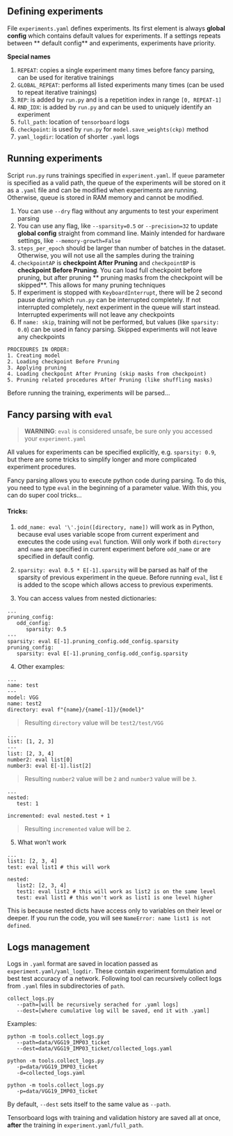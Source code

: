 ## Defining experiments

File `experiments.yaml` defines experiments. Its first element is always **global
config** which contains default values for experiments. If a settings repeats between **
default config** and experiments, experiments have priority.

**Special names**

1. `REPEAT`: copies a single experiment many times before fancy parsing, can be used for
   iterative trainings
2. `GLOBAL_REPEAT`: performs all listed experiments many times (can be used to repeat
   iterative trainings)
3. `REP`: is added by `run.py` and is a repetition index in range `[0, REPEAT-1]`
4. `RND_IDX`: is added by `run.py` and can be used to uniquely identify an experiment
5. `full_path`: location of `tensorboard` logs
6. `checkpoint`: is used by `run.py` for `model.save_weights(ckp)` method
7. `yaml_logdir`: location of shorter `.yaml` logs

## Running experiments

Script `run.py` runs trainings specified in `experiment.yaml`. If `queue` parameter is
specified as a valid path, the queue of the experiments will be stored on it as
a `.yaml` file and can be modified when experiments are running. Otherwise, queue is
stored in RAM memory and cannot be modified.

1. You can use `--dry` flag without any arguments to test your experiment parsing
2. You can use any flag, like `--sparsity=0.5` or `--precision=32` to update **global
   config** straight from command line. Mainly intended for hardware settings,
   like `--memory-growth=False`
3. `steps_per_epoch` should be larger than number of batches in the dataset. Otherwise,
   you will not use all the samples during the training
4. `checkpointAP` is **checkpoint After Pruning** and `checkpointBP` is **checkpoint
   Before Pruning**. You can load full checkpoint before pruning, but after pruning **
   pruning masks from the checkpoint will be skipped**. This allows for many pruning
   techniques
5. If experiment is stopped with `KeyboardInterrupt`, there will be 2 second pause
   during which `run.py` can be interrupted completely. If not interrupted completely,
   next experiment in the queue will start instead. Interrupted experiments will not
   leave any checkpoints
6. If `name: skip`, training will not be performed, but values (like `sparsity: 0.0`)
   can be used in fancy parsing. Skipped experiments will not leave any checkpoints

```
PROCEDURES IN ORDER:
1. Creating model
2. Loading checkpoint Before Pruning
3. Applying pruning
4. Loading checkpoint After Pruning (skip masks from checkpoint)
5. Pruning related procedures After Pruning (like shuffling masks)
```

Before running the training, experiments will be parsed...

## Fancy parsing with `eval`

> **WARNING**: `eval` is considered unsafe, be sure only you accessed your `experiment.yaml`

All values for experiments can be specified explicitly, e.g. `sparsity: 0.9`, but there
are some tricks to simplify longer and more complicated experiment procedures.

Fancy parsing allows you to execute python code during parsing. To do this, you need to
type `eval` in the beginning of a parameter value. With this, you can do super cool
tricks...

#### Tricks:

1. `odd_name: eval '\'.join([directory, name])` will work as in Python, because eval
   uses variable scope from current experiment and executes the code using `eval`
   function. Will only work if both `directory` and `name` are specified in current
   experiment before `odd_name` or are specified in default config.

2. `sparsity: eval 0.5 * E[-1].sparsity` will be parsed as half of the sparsity of
   previous experiment in the queue. Before running `eval`, list `E` is added to the
   scope which allows access to previous experiments.

3. You can access values from nested dictionaries:

```
...
pruning_config:
   odd_config:
      sparsity: 0.5
---
sparsity: eval E[-1].pruning_config.odd_config.sparsity
pruning_config:
   sparsity: eval E[-1].pruning_config.odd_config.sparsity
```

4. Other examples:

```
...
name: test
---
model: VGG
name: test2
directory: eval f"{name}/{name[-1]}/{model}"
```

> Resulting `directory` value will be `test2/test/VGG`

```
...
list: [1, 2, 3]
---
list: [2, 3, 4]
number2: eval list[0]
number3: eval E[-1].list[2]
```

> Resulting `number2` value will be `2` and `number3` value will be `3`.

```
...
nested:
   test: 1

incremented: eval nested.test + 1
```

> Resulting `incremented` value will be `2`.

5. What won't work

```
...
list1: [2, 3, 4]
test: eval list1 # this will work

nested:
   list2: [2, 3, 4]
   test1: eval list2 # this will work as list2 is on the same level
   test: eval list1 # this won't work as list1 is one level higher
```

This is because nested dicts have access only to variables on their level or deeper. If
you run the code, you will see `NameError: name list1 is not defined`.

## Logs management

Logs in `.yaml` format are saved in location passed as `experiment.yaml/yaml_logdir`.
These contain experiment formulation and best test accuracy of a network. Following tool
can recursively collect logs from `.yaml` files in subdirectories of `path`.

```
collect_logs.py 
   --path=[will be recursively serached for .yaml logs] 
   --dest=[where cumulative log will be saved, end it with .yaml]
```

Examples:

```
python -m tools.collect_logs.py 
   --path=data/VGG19_IMP03_ticket 
   --dest=data/VGG19_IMP03_ticket/collected_logs.yaml
```

```
python -m tools.collect_logs.py 
   -p=data/VGG19_IMP03_ticket 
   -d=collected_logs.yaml
```

```
python -m tools.collect_logs.py 
   -p=data/VGG19_IMP03_ticket 
```

By default, `--dest` sets itself to the same value as `--path`.

Tensorboard logs with training and validation history are saved all at once, **after**
the training in `experiment.yaml/full_path`. 
